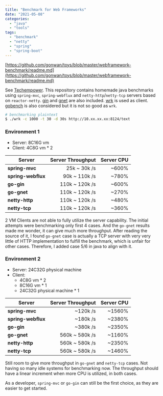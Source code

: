 ```yaml
---
title: "Benchmark for Web Frameworks"
date: "2021-05-08"
categories: 
  - "java"
  - "tools"
tags: 
  - "benchmark"
  - "netty"
  - "spring"
  - "spring-boot"
---
```


[https://github.com/gonwan/toys/blob/master/webframework-benchmark/readme.md](https://github.com/gonwan/toys/blob/master/webframework-benchmark/readme.md)

See [Techempower](https://www.techempower.com/benchmarks/). This repository contains homemade java benchmarks using `spring-mvc`, `spring-webflux` and `netty-http`/`netty-tcp` servers based on `reactor-netty`. [gin](https://github.com/TechEmpower/FrameworkBenchmarks/tree/master/frameworks/Go/gin) and [gnet](https://github.com/TechEmpower/FrameworkBenchmarks/tree/master/frameworks/Go/gnet) are also included. [wrk](https://github.com/wg/wrk) is used as client. [gobench](https://github.com/cmpxchg16/gobench/) is also considered but it is not so good as `wrk`.

```bash
# benchmarking plaintext
$ ./wrk -c 1000 -t 30 -d 30s http://10.xx.xx.xx:8124/text
```

### Environment 1

- Server: 8C16G vm
- Client: 4C8G vm \* 2

| Server | Server Throughput | Server CPU |
| --- | --: | --: |
| **spring-mvc** | 25k ~ 30k /s | ~600% |
| **spring-webflux** | 90k ~ 110k /s | ~780% |
| **go-gin** | 110k ~ 120k /s | ~600% |
| **go-gnet** | 110k ~ 120k /s | ~270% |
| **netty-http** | 110k ~ 120k /s | ~480% |
| **netty-tcp** | 110k ~ 120k /s | ~360% |

2 VM Clients are not able to fully utilize the server capability. The initial attempts were benchmarking only first 4 cases. And the `go-gnet` results made me wonder, it can give much more throughput. After reading the source of it, I found `go-gnet` case is actually a TCP server with very very little of HTTP implementation to fulfill the benchmark, which is unfair for other cases. Therefore, I added case 5/6 in java to align with it.

### Environment 2

- Server: 24C32G physical machine
- Client:
    - 4C8G vm \* 2
    - 8C16G vm \* 1
    - 24C32G physical machine \* 1

| Server | Server Throughput | Server CPU |
| --- | --: | --: |
| **spring-mvc** | ~120k /s | ~1560% |
| **spring-webflux** | ~180k /s | ~2380% |
| **go-gin** | ~380k /s | ~2350% |
| **go-gnet** | 560k ~ 580k /s | ~1160% |
| **netty-http** | 560k ~ 580k /s | ~2350% |
| **netty-tcp** | 560k ~ 580k /s | ~1460% |

Still room to give more throughput in `go-gnet` and `netty-tcp` cases. Not having so many idle systems for benchmarking now. The throughput should have a linear increment when more CPU is utilized, in both cases.

As a developer, `spring-mvc` or `go-gin` can still be the first choice, as they are easier to get started.
